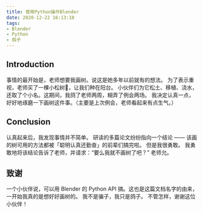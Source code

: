 ```yaml
---
title: 使用Python操作Blender
date: 2020-12-22 16:13:18
tags: 
- Blender
- Python
- 鸽子
---
```


## Introduction

事情的最开始是，老师想要我画树。说这是她多年以前就有的想法。
为了表示重视，老师买了一棵小松树🌲，让我们种在阳台。
小伙伴们为它松土、移植、浇水，还取了个小名。这期间，我鸽了老师两周，糊弄了例会两场。
我决定认真一点，好好地琢磨一下画树这件事。（主要是上次例会，老师看起来有点生气。）

## Conclusion

认真起来后，我发现事情并不简单。
研读的多篇论文纷纷指向一个结论 —— 该画的树可用的方法都被「聪明认真还勤奋」的前辈们搞完啦。
但是我很勇敢。
我勇敢地将该结论告诉了老师，并请求：“要么我就不画树了吧？”
老师允。

## 致谢

一个小伙伴说，可以用 Blender 的 Python API 搞。这也是这篇文档名字的由来，一开始我真的是想好好画树的。
我不是骗子，我只是鸽子。
不管怎样，谢谢这位小伙伴！
